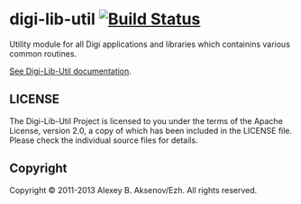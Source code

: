 digi-lib-util [![Build Status](https://travis-ci.org/ezh/digi-lib-util.png?branch=master)](https://travis-ci.org/ezh/digi-lib-util)
=============

Utility module for all Digi applications and libraries which containins various common routines.

[See Digi-Lib-Util documentation](http://ezh.github.io/digi-lib-util/).

LICENSE
-------

The Digi-Lib-Util Project is licensed to you under the terms of
the Apache License, version 2.0, a copy of which has been
included in the LICENSE file.
Please check the individual source files for details.

Copyright
---------

Copyright ©  2011-2013 Alexey B. Aksenov/Ezh. All rights reserved.
